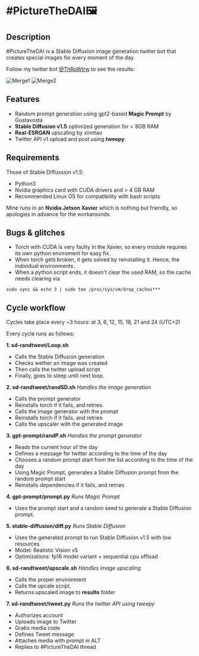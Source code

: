 # #PictureTheDAI🖼

## Description
#PictureTheDAI is a Stable Diffusion image generation twitter bot that creates special images for every moment of the day.

Follow my twitter bot [@ThRoWtrw](https://twitter.com/ThRoWtrw/status/1670879416904216595) to see the results:

![Merge1](https://github.com/TheRoam/PictureTheDAI/assets/63456390/3d3ddc73-3ba0-4f17-9a83-1b17f808db98)
![Merge2](https://github.com/TheRoam/PictureTheDAI/assets/63456390/a52e338e-0940-4818-a66c-5a1c428beb0c)



## Features
  - Random prompt generation using gpt2-based **Magic Prompt** by Gustavosta
  - **Stable Diffusion v1.5** optimized generation for < 8GB RAM
  - **Real-ESRGAN** upscaling by xinntao
  - Twitter API v1 upload and post using **tweepy**.

## Requirements
Those of Stable Diffussion v1.5:
  - Python3
  - Nvidia graphics card with CUDA drivers and > 4 GB RAM
  - Recommended Linux OS for compatibility with bash scripts

Mine runs in an **Nvidia Jetson Xavier** which is nothing but friendly, so apologies in advance for the workarounds.

## Bugs & glitches
- Torch with CUDA is very faulty in the Xavier, so every module requires its own python enviroment for easy fix.
- When torch gets broken, it gets solved by reinstalling it. Hence, the individual environments.
- When a python script ends, it doesn't clear the used RAM, so the cache needs clearing via
```
sudo sync && echo 3 | sudo tee /proc/sys/vm/drop_caches***
```

## Cycle workflow
Cycles take place every ~3 hours: at 3, 6, 12, 15, 18, 21 and 24 (UTC+2)

Every cycle runs as follows:

**1. sd-randtweet/Loop.sh**
  - Calls the Stable Diffusion generation
  - Checks wether an image was created
  - Then calls the twitter upload script
  - Finally, goes to sleep until next loop.

**2. sd-randtweet/randSD.sh**
_Handles the image generation_
  - Calls the prompt generator
  - Reinstalls torch if it fails, and retries
  - Calls the image generator with the prompt
  - Reinstalls torch if it fails, and retries
  - Calls the upscaler with the generated image

**3. gpt-prompt/randP.sh**
  _Handles the prompt generator_
  - Reads the current hour of the day
  - Defines a message for twitter according to the time of the day
  - Chooses a random prompt start from the list according to the time of the day
  - Using Magic Prompt, generates a Stable Diffusion prompt from the random prompt start
  - Reinstalls dependencies if it fails, and retries

**4. gpt-prompt/prompt.py**
  _Runs Magic Prompt_
  - Uses the prompt start and a random seed to generate a Stable Diffusion prompt.

**5. stable-diffusion/diff.py**
  _Runs Stable Diffusion_
  - Uses the generated prompt to run Stable Diffusion v1.5 with low resources
  - Model: Realistic Vision v5
  - Optimizations: fp16 model variant + sequential cpu offload

**6. sd-randtweet/upscale.sh**
_Handles image upscaling_
  - Calls the proper environment
  - Calls the upcale script.
  - Returns upscaled image to **results** folder

**7. sd-randtweet/tweet.py**
_Runs the twitter API using tweepy_
  - Authorizes account
  - Uploads image to Twitter
  - Grabs media code
  - Defines Tweet message
  - Attaches media with prompt in ALT
  - Replies to #PictureTheDAI thread
